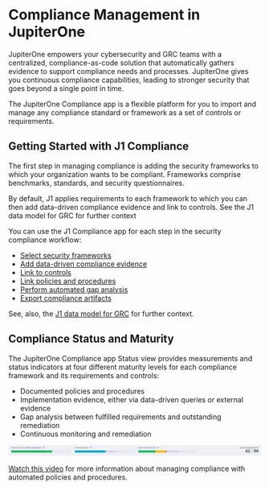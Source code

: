 # Compliance Management in JupiterOne

JupiterOne empowers your cybersecurity and GRC teams with a centralized, compliance-as-code solution that automatically gathers evidence to support compliance needs and processes. JupiterOne gives you continuous compliance capabilities, leading to stronger security that goes beyond a single point in time.

The JupiterOne Compliance app is a flexible platform for you to import and manage any compliance standard or framework as a set of controls or requirements. 

## Getting Started with J1 Compliance

The first step in managing compliance is adding the security frameworks to which your organization wants to be compliant. Frameworks comprise benchmarks, standards, and security questionnaires.

By default, J1 applies requirements to each framework to which you can then add data-driven compliance evidence and link to controls. See the J1 data model for GRC for further context


You can use the J1 Compliance app for each step in the security compliance workflow:

- [Select security frameworks](./compliance-import.md) 
- [Add data-driven compliance evidence](./compliance-mapping-evidence.md) 
- [Link to controls](./compliance-controls.md)
- [Link policies and procedures](./compliance-mapping-policies.md)
- [Perform automated gap analysis](./compliance-gap-analysis.md)
- [Export compliance artifacts](./compliance-export.md)


See, also, the [J1 data model for GRC](../jupiterOne-data-model/org-grc.md) for further context.


## Compliance Status and Maturity

The JupiterOne Compliance app Status view provides measurements and status indicators at four 
different maturity levels for each compliance framework and its requirements and controls:

- Documented policies and procedures
- Implementation evidence, either via data-driven queries or external evidence
- Gap analysis between fulfilled requirements and outstanding remediation
- Continuous monitoring and remediation
  ​

![](../assets/compliance-summary-status-bars.png)


[Watch this video](https://try.jupiterone.com/blog/video-managing-grc-with-jupiterone) for more information about managing compliance with automated policies and procedures.